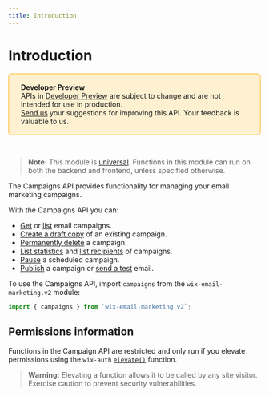 ```yaml
---
title: Introduction
---
```


# Introduction

<div style="background-color: #FEF1D1; padding: 18px 24px; border-radius: 6px; border: 1px solid #FDB10C; box-sizing: border-box; display: inline-block">
    <b>Developer Preview</b>
    <br/>
    <span>APIs in <a href="https://www.wix.com/velo/reference/api-overview/developer-preview">Developer Preview</a> are subject to change and are not intended for use in production.<br/><a href="mailto:velo-preview-feedback@wix.com">Send us</a> your suggestions for improving this API. Your feedback is valuable to us.</span>
</div>


&nbsp;
> **Note:** This module is [universal](/api-overview/api-versions#universal-modules). Functions in this module can run on both the backend and frontend, unless specified otherwise. 


The Campaigns API provides functionality for managing your email marketing campaigns. 

With the Campaigns API you can: 

- [Get](wix-email-marketing-v2/campaigns/getcampaign) or [list](wix-email-marketing-v2/campaigns/listcampaigns) email campaigns.
- [Create a draft copy](wix-email-marketing-v2/campaigns/reusecampaign) of an existing campaign. 
- [Permanently delete](wix-email-marketing-v2/campaigns/deletecampaign) a campaign. 
- [List statistics](wix-email-marketing-v2/campaigns/liststatistics) and [list recipients](wix-email-marketing-v2/campaigns/listrecipients) of campaigns.
- [Pause](wix-email-marketing-v2/campaigns/pausescheduling) a scheduled campaign.
- [Publish](wix-email-marketing-v2/campaigns/publishcampaign) a campaign or [send a test](wix-email-marketing-v2/campaigns/sendtest) email.


To use the Campaigns API, import `campaigns` from the `wix-email-marketing.v2` module:

```js
import { campaigns } from `wix-email-marketing.v2`;
```

## Permissions information

Functions in the Campaign API are restricted and only run if you elevate permissions using the `wix-auth` [`elevate()`](https://www.wix.com/velo/reference/wix-auth/elevate) function.

<blockquote class='warning'>
<p><strong>Warning:</strong> Elevating a function allows it to be called by any site visitor. Exercise caution to prevent security vulnerabilities.</p>
</blockquote>